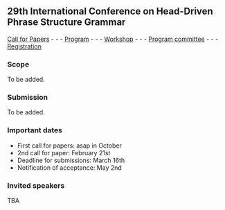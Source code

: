 ## 29th International Conference on Head-Driven Phrase Structure Grammar

[Call for Papers](cfp.md) - - - [Program](program.md) - - - [Workshop](ws.md) - - - [Program committee](committee.md) - - - [Registration](registration.md)

### Scope

To be added.

### Submission

To be added.


### Important dates

- First call for papers: asap in October
- 2nd call for paper: February 21st
- Deadline for submissions: March 16th
- Notification of acceptance: May 2nd


### Invited speakers

TBA





